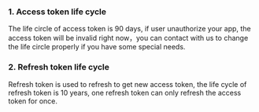 ### 1. Access token life cycle

The life circle of access token is 90 days, if user unauthorize your app, the access token will be invalid right now，you can contact with us to change the life circle properly if you have some special needs.

### 2. Refresh token life cycle

Refresh token is used to refresh to get new access token, the life cycle of refresh token is 10 years, one refresh token can only refresh the access token for once.
